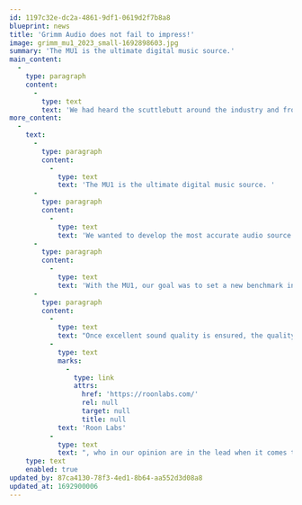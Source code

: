 ```yaml
---
id: 1197c32e-dc2a-4861-9df1-0619d2f7b8a8
blueprint: news
title: 'Grimm Audio does not fail to impress!'
image: grimm_mu1_2023_small-1692898603.jpg
summary: 'The MU1 is the ultimate digital music source.'
main_content:
  -
    type: paragraph
    content:
      -
        type: text
        text: 'We had heard the scuttlebutt around the industry and from associates who had attended various trade shows, but our nature is to be cautious and to avoid the "hype". It literally took 5 minutes after insertion into our reference system for the Grimm Audio MU1 to acquit itself as a superior music streaming device. We are looking forward to the next addition to the Grimm Audio line-up - the MU2, which incorporates an on-board DAC, analog inputs and analog volume control. '
more_content:
  -
    text:
      -
        type: paragraph
        content:
          -
            type: text
            text: 'The MU1 is the ultimate digital music source. '
      -
        type: paragraph
        content:
          -
            type: text
            text: 'We wanted to develop the most accurate audio source we could imagine. In our experience, the human hearing system shows an incredible sensitivity to anomalies. Even unimaginably small aberrations appear to be audible. In principle, digital audio does offer perfect reproduction. Its sonic quality, however, is limited by the implementation accuracy of the physical and mathematical laws that affect the conversion from one format to another. Grimm Audio strives to bring you confidence that all technical details are taken care of to the greatest extent so that the reproduction system steps out of the way of the music.'
      -
        type: paragraph
        content:
          -
            type: text
            text: 'With the MU1, our goal was to set a new benchmark in music player design. The Linux-based computer system brings solid data integrity. Our in-house-designed FPGA interface board, which forms the heart of the MU1, offers breakthrough performance levels in format conversion and receives automatic updates whenever we have pushed the boundaries again. Needless to say, the MU1 features our trademark ultra-low jitter clock. This is a music player worthy of the name Grimm Audio.'
      -
        type: paragraph
        content:
          -
            type: text
            text: "Once excellent sound quality is ensured, the quality of a music player is then defined by the user experience. For this, we partnered with\_"
          -
            type: text
            marks:
              -
                type: link
                attrs:
                  href: 'https://roonlabs.com/'
                  rel: null
                  target: null
                  title: null
            text: 'Roon Labs'
          -
            type: text
            text: ", who in our opinion are in the lead when it comes to a rich and engaging music experience that appeals to your whole family. The MU1 runs the Roon Core server, so no extra installs are necessary. Just pick up your tablet and experience the music. For customers who prefer to only run a simple playback system without Roon’s extras, we will offer a solid alternative.\_"
    type: text
    enabled: true
updated_by: 87ca4130-78f3-4ed1-8b64-aa552d3d08a8
updated_at: 1692900006
---
```

